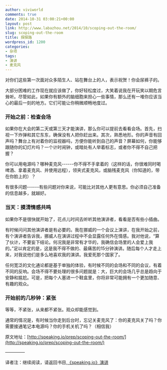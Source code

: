 ```yaml
---
author: viviworld
comments: true
date: 2014-10-31 03:00:21+00:00
layout: post
link: http://www.labazhou.net/2014/10/scoping-out-the-room/
slug: scoping-out-the-room
title: 探探路
wordpress_id: 1200
categories:
- 杂项
tags:
- 演讲
- 麦克风
---
```


对你们这些第一次面对众多陌生人、站在舞台上的人，表示祝贺！你会尿裤子的。

大部分困难的工作现在就应该做了，你好轻松度过，大笑着说我在开玩笑以期危言耸听。尽管如此，如果你有额外的脑细胞来担心一些事情，那么还有一堆你应该当心的最后一刻的地方。它们可能让你稍微顺畅地度过。


### 开始之前：检查会场


如果你在大会的第二天或第三天才能演讲，那么你可以提前去看看会场。首先，扫视一下炸弹和其它东东，确保没有人把你赶出来。其次，熟悉地形。你的声音有回声吗？舞台上有对着你的监视器吗，方便你能听到自己的声音？屏幕如何，你能够跟随你的幻灯片吗？一个计时闹钟，或暗处有人举着标志，或者你不得不自己把握？

你可以用电源吗？哪种麦克风------你不得不手拿着的（这样的话，你很难同时喝啤酒、拿着麦克风、并使用远程），领夹式麦克风，或脑残麦克风（你知道的，带在你脸上的）？

有很多问题------有些问题对你来说，可能比对其他人更有意思。你必须自己准备的信息越多，就越好。


### 当天：摸清情感共鸣


如果你不是很快就开始了，花点儿时间去听听其他演讲者，看看是否有些小插曲。

有时候问问其他演讲者是有必要的。我在挪威的一个会议上演讲，在我开始之前，有个演讲者告诉我，挪威人在演讲过程中不会显露任何外在情感。我对他说，“算了伙计，不要妄下结论。何况我是非常有才华的，我确信会场里的人会爱上我的。”足以肯定的是，这是我不得不做的、最痛苦的15分钟演讲。随后每个人才走上来，对我说他们是多么地喜欢我的演讲。我爱死那个国家了。

任何宽泛的文化通论都是基于单独的体验，有时候不同的会场和不同的会议，有着不同的反响。会场不得不要处理的很多问题就是：大，巨大的会场几乎总是趋向于安静和尴尬。可是，把每个人塞进一个鞋盒里，你将非常可能拥有一个更加随意、有趣的观众。


### 开始前的几秒钟：紧张


等等，不紧张，从来都不紧张。观众却能感觉到。

通常的情况是，有时候当你走到后台时，忘记关麦克风了：你的麦克风关了吗？你需要接通笔记本电源吗？你的手机关机了吗？（相信我）

原文地址：[http://speaking.io/prep/scoping-out-the-room/](http://speaking.io/prep/scoping-out-the-room/)

————–

译者注：继续阅读，请返回书目,[《speaking.io》演讲](http://www.labazhou.net/speaking/)
